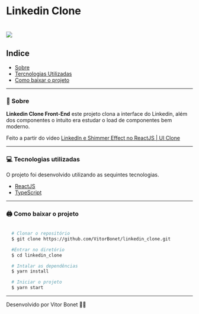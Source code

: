 # Linkedin Clone

<h1>
  <img src="./linkedin_captur.gif" >
</h1>

## Indice

  - [Sobre](#-sobre)
  - [Tercnologias Utilizadas](#-tecnologias-utilizadas)
  - [Como baixar o projeto](#-como-baixer-o-projeto)

---

### 📜 Sobre

  **Linkedin Clone Front-End** este projeto clona a interface do Linkedin, além dos componentes o intuito era estudar o load de componentes bem moderno.

  Feito a partir do video [LinkedIn e Shimmer Effect no ReactJS | UI Clone](https://www.youtube.com/watch?v=-ZV-_7vNRGw&t=1982s)

---

  ### 💻 Tecnologias utilizadas

  O projeto foi desenvolvido utilizando as sequintes tecnologias.

  - [ReactJS](https://pt-br.reactjs.org/)
  - [TypeScript](https://www.typescriptlang.org/)


---
  ### 🖨 Como baixar o projeto

  ```bash

    # Clonar o repositório
    $ git clone https://github.com/VitorBonet/linkedin_clone.git

    #Entrar no diretório
    $ cd linkedin_clone

    # Intalar as dependências
    $ yarn install

    # Iniciar o projeto
    $ yarn start
  ```
---

Desenvolvido por Vitor Bonet 🏄‍♂️
